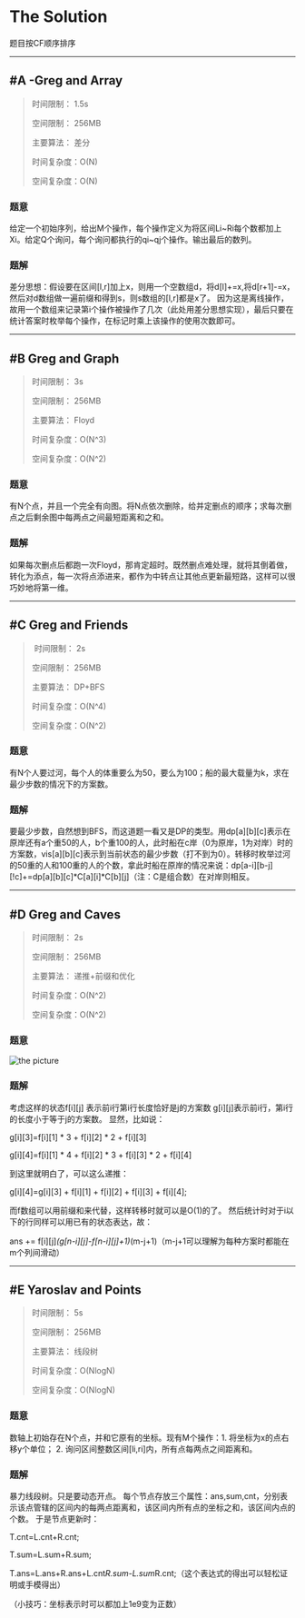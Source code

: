 # The Solution

题目按CF顺序排序

-------------------------

## #A -Greg and Array

> 时间限制：  1.5s
>
> 空间限制：  256MB
>
> 主要算法：  差分
>
> 时间复杂度：O(N)
>
> 空间复杂度：O(N)

### 题意
给定一个初始序列，给出M个操作，每个操作定义为将区间Li~Ri每个数都加上Xi。给定Q个询问，每个询问都执行的qi~qj个操作。输出最后的数列。
### 题解
差分思想：假设要在区间[l,r]加上x，则用一个空数组d，将d[l]+=x,将d[r+1]-=x，然后对d数组做一遍前缀和得到s，则s数组的[l,r]都是x了。
因为这是离线操作，故用一个数组来记录第i个操作被操作了几次（此处用差分思想实现），最后只要在统计答案时枚举每个操作，在标记时乘上该操作的使用次数即可。

---------------------------

## #B Greg and Graph

> 时间限制：  3s
>
> 空间限制：  256MB
>
> 主要算法：  Floyd
>
> 时间复杂度：O(N^3)
>
> 空间复杂度：O(N^2)

### 题意
有N个点，并且一个完全有向图。将N点依次删除，给并定删点的顺序；求每次删点之后剩余图中每两点之间最短距离和之和。
### 题解
如果每次删点后都跑一次Floyd，那肯定超时。既然删点难处理，就将其倒着做，转化为添点，每一次将点添进来，都作为中转点让其他点更新最短路，这样可以很巧妙地将第一维。

----------------------------

## #C Greg and Friends

> 时间限制：  2s
>
> 空间限制：  256MB
>
> 主要算法：  DP+BFS
>
> 时间复杂度：O(N^4)
>
> 空间复杂度：O(N^2)

### 题意
有N个人要过河，每个人的体重要么为50，要么为100；船的最大载量为k，求在最少步数的情况下的方案数。
### 题解
要最少步数，自然想到BFS，而这道题一看又是DP的类型。用dp[a][b][c]表示在原岸还有a个重50的人，b个重100的人，此时船在c岸（0为原岸，1为对岸）时的方案数，vis[a][b][c]表示到当前状态的最少步数（打不到为0）。转移时枚举过河的50重的人和100重的人的个数，拿此时船在原岸的情况来说：dp[a-i][b-j][!c]+=dp[a][b][c]*C[a][i]*C[b][j]（注：C是组合数）在对岸则相反。

--------------------------------


## #D Greg and Caves

> 时间限制：  2s
>
> 空间限制：  256MB
>
> 主要算法：  递推+前缀和优化
>
> 时间复杂度：O(N^2)
>
> 空间复杂度：O(N^2)

### 题意

![the picture](http://images2015.cnblogs.com/blog/1185618/201706/1185618-20170623082555210-125396151.png)

### 题解
考虑这样的状态f[i][j] 表示前i行第i行长度恰好是j的方案数  g[i][j]表示前i行，第i行的长度小于等于j的方案数。
显然，比如说：

g[i][3]=f[i][1] * 3 + f[i][2] * 2 + f[i][3]

g[i][4]=f[i][1] * 4 + f[i][2] * 3 + f[i][3] * 2 + f[i][4]

到这里就明白了，可以这么递推：

g[i][4]=g[i][3] + f[i][1] + f[i][2] + f[i][3] + f[i][4];

而f数组可以用前缀和来代替，这样转移时就可以是O(1)的了。
然后统计时对于i以下的行同样可以用已有的状态表达，故：

ans += f[i][j]*(g[n-i][j]-f[n-i][j]+1)*(m-j+1)（m-j+1可以理解为每种方案时都能在m个列间滑动） 

---------------------------

## #E Yaroslav and Points

> 时间限制：  5s
>
> 空间限制：  256MB
>
> 主要算法：  线段树
>
> 时间复杂度：O(NlogN)
>
> 空间复杂度：O(NlogN)

### 题意
数轴上初始存在N个点，并和它原有的坐标。现有M个操作：1. 将坐标为x的点右移y个单位； 2. 询问区间整数区间[li,ri]内，所有点每两点之间距离和。
### 题解
暴力线段树。只是要动态开点。
每个节点存放三个属性：ans,sum,cnt，分别表示该点管辖的区间内的每两点距离和，该区间内所有点的坐标之和，该区间内点的个数。
于是节点更新时：

T.cnt=L.cnt+R.cnt;

T.sum=L.sum+R.sum;

T.ans=L.ans+R.ans+L.cnt*R.sum-L.sum*R.cnt;（这个表达式的得出可以轻松证明或手模得出）

（小技巧：坐标表示时可以都加上1e9变为正数）
